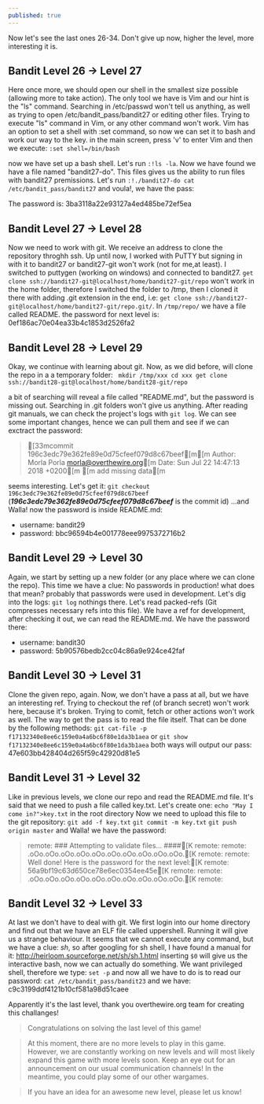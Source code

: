 ```yaml
---
published: true
---
```

Now let's see the last ones 26-34.
Don't give up now, higher the level, more interesting it is.

## Bandit Level 26 → Level 27

Here once more, we should open our shell in the smallest size possible (allowing more to take action). The only tool we have is Vim and our hint is the "ls" command. Searching in /etc/passwd won't tell us anything, as well as trying to open /etc/bandit_pass/bandit27 or editing other files. Trying to execute "ls" command in Vim, or any other command won't work. Vim has an option to set a shell with :set command, so now we can set it to bash and work our way to the key.
in the main screen, press 'v' to enter Vim and then we execute:
`:set shell=/bin/bash`

now we have set up a bash shell. Let's run `:!ls -la`. Now we have found we have a file named "bandit27-do". This files gives us the ability to run files with bandit27 premissions. Let's run 
`:!./bandit27-do cat /etc/bandit_pass/bandit27` and voula!, we have the pass:

The password is: 3ba3118a22e93127a4ed485be72ef5ea

## Bandit Level 27 → Level 28

Now we need to work with git. We receive an address to clone the repository throghh ssh. Up until now, I worked with PuTTY but signing in with it to bandit27 or bandit27-git won't work (not for me,at least). I switched to puttygen (working on windows) and connected to bandit27. `get clone ssh://bandit27-git@localhost/home/bandit27-git/repo` won't work in the home folder, therefore I switched the folder to /tmp, then I cloned it there with adding .git extension in the end, i.e: `get clone ssh://bandit27-git@localhost/home/bandit27-git/repo.git/`. In `/tmp/repo/` we have a file called README. the password for next level is: 0ef186ac70e04ea33b4c1853d2526fa2

## Bandit Level 28 → Level 29

Okay, we continue with learning about git. Now, as we did before, will clone the repo in a a temporary folder:
`
mkdir /tmp/xxx
cd xxx
get clone ssh://bandit28-git@localhost/home/bandit28-git/repo`

a bit of searching will reveal a file called "README.md", but the password is missing out. Searching in .git folders won't give us anything. After reading git manuals, we can check the project's logs with `git log`. We can see some important changes, hence we can pull them and see if we can exctract the password:
>[33mcommit 196c3edc79e362fe89e0d75cfeef079d8c67beef[m[m Author: Morla Porla <morla@overthewire.org>[m Date:   Sun Jul 22 14:47:13 2018 +0200[m [m add missing data[m

seems interesting. Let's get it:
`git checkout 196c3edc79e362fe89e0d75cfeef079d8c67beef`
(**_196c3edc79e362fe89e0d75cfeef079d8c67beef_** is the commit id)
...and Walla! now the password is inside README.md:
- username: bandit29
- password: bbc96594b4e001778eee9975372716b2

    
## Bandit Level 29 → Level 30

Again, we start by setting up a new folder (or any place where we can clone the repo). This time we have a clue: No passwords in production! what does that mean? probably that passwords were used in development. Let's dig into the logs:
`git log`
nothings there. Let's read packed-refs (Git compresses necessary refs into this file). We have a ref for development, after checking it out, we can read the README.md. We have the password there:
- username: bandit30
- password: 5b90576bedb2cc04c86a9e924ce42faf

## Bandit Level 30 → Level 31

Clone the given repo, again. Now, we don't have a pass at all, but we have an interesting ref. Trying to checkout the ref (of branch secret) won't work here, because it's broken. Trying to comit, fetch or other actions won't work as well. The way to get the pass is to read the file itself. That can be done by the following methods:
`git cat-file -p f17132340e8ee6c159e0a4a6bc6f80e1da3b1aea`
or
`git show f17132340e8ee6c159e0a4a6bc6f80e1da3b1aea`
both ways will output our pass:
47e603bb428404d265f59c42920d81e5

## Bandit Level 31 → Level 32

Like in previous levels, we clone our repo and read the README.md file. It's said that we need to push a file called key.txt. Let's create one: `echo "May I come in?">key.txt` in the root directory
Now we need to upload this file to the git repository:
`git add -f key.txt`
`git commit -m key.txt`
`git push origin master`
and Walla! we have the password:
>remote: ### Attempting to validate files... ####[K
>remote:
>remote: .oOo.oOo.oOo.oOo.oOo.oOo.oOo.oOo.oOo.oOo.[K
>remote:
>remote: Well done! Here is the password for the next level:[K
>remote: 56a9bf19c63d650ce78e6ec0354ee45e[K
>remote:
>remote: .oOo.oOo.oOo.oOo.oOo.oOo.oOo.oOo.oOo.oOo.[K
>remote:

## Bandit Level 32 → Level 33

At last we don't have to deal with git. We first login into our home directory and find out that we have an ELF file called uppershell. Running it will give us a strange behaviour. It seems that we cannot execute any command, but we have a clue: *sh*, so after googling for sh shell, I have found a manual for it: http://heirloom.sourceforge.net/sh/sh.1.html
inserting `$0` will give us the interactive bash, now we can actually do something. We want privileged shell, therefore we type:
`set -p`
and now all we have to do is to read our password:
`cat /etc/bandit_pass/bandit23`
and we have:
c9c3199ddf4121b10cf581a98d51caee

Apparently it's the last level, thank you overthewire.org team for creating this challanges!
>Congratulations on solving the last level of this game!

>At this moment, there are no more levels to play in this game. However, we are constantly working
>on new levels and will most likely expand this game with more levels soon.
>Keep an eye out for an announcement on our usual communication channels!
>In the meantime, you could play some of our other wargames.

>If you have an idea for an awesome new level, please let us know!
